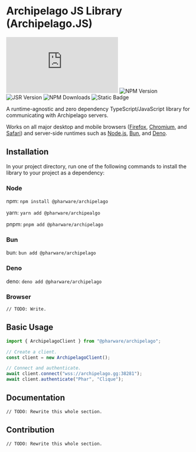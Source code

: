 # Archipelago JS Library (Archipelago.JS)

![GitHub License](https://img.shields.io/github/license/thephar/archipelago.js?style=flat-square)
![NPM Version](https://img.shields.io/npm/v/%40pharware%2Farchipelago?style=flat-square)
![JSR Version](https://img.shields.io/jsr/v/%40pharware/archipelago?style=flat-square)
![NPM Downloads](https://img.shields.io/npm/dm/%40pharware%2Farchipelago?style=flat-square)
![Static Badge](https://img.shields.io/badge/bsky-%40pharware.com-gray?style=flat-square&labelColor=%233b78fc&link=https%3A%2F%2Fbsky.app%2Fprofile%2Fpharware.com)

A runtime-agnostic and zero dependency TypeScript/JavaScript library for communicating with Archipelago servers. 

Works on all major desktop and mobile browsers ([Firefox](https://www.mozilla.org/en-US/firefox/), 
[Chromium](https://www.chromium.org/), and [Safari](https://www.apple.com/safari/)) and server-side runtimes such as 
[Node.js](https://nodejs.org/en), [Bun](https://bun.sh/), and [Deno](https://deno.com/).

## Installation

In your project directory, run one of the following commands to install the library to your project as a dependency:

### Node

npm: `npm install @pharware/archipelago`

yarn: `yarn add @pharware/archipealgo`

pnpm: `pnpm add @pharware/archipelago`

### Bun

bun: `bun add @pharware/archipelago`

### Deno

deno: `deno add @pharware/archipelago`

### Browser

    // TODO: Write.

## Basic Usage

```js
import { ArchipelagoClient } from "@pharware/archipelago";

// Create a client.
const client = new ArchipelagoClient();

// Connect and authenticate.
await client.connect("wss://archipelago.gg:38281");
await client.authenticate("Phar", "Clique");
```

## Documentation

    // TODO: Rewrite this whole section.

## Contribution

    // TODO: Rewrite this whole section.
